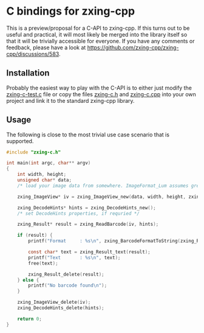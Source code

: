 # C bindings for zxing-cpp

This is a preview/proposal for a C-API to zxing-cpp. If this turns out to be useful and practical, it will most likely be merged into the library itself so that it will be trivially accessible for everyone. If you have any comments or feedback, please have a look at https://github.com/zxing-cpp/zxing-cpp/discussions/583.

## Installation

Probably the easiest way to play with the C-API is to either just modify the [zxing-c-test.c](https://github.com/zxing-cpp/zxing-cpp/blob/master/wrappers/c/zxing-c-test.c) file or copy the files [zxing-c.h](https://github.com/zxing-cpp/zxing-cpp/blob/master/wrappers/c/zxing-c.h) and [zxing-c.cpp](https://github.com/zxing-cpp/zxing-cpp/blob/master/wrappers/c/zxing-c.cpp) into your own project and link it to the standard zxing-cpp library.

## Usage

The following is close to the most trivial use case scenario that is supported.

```c
#include "zxing-c.h"

int main(int argc, char** argv)
{
	int width, height;
	unsigned char* data;
	/* load your image data from somewhere. ImageFormat_Lum assumes grey scale image data. */

	zxing_ImageView* iv = zxing_ImageView_new(data, width, height, zxing_ImageFormat_Lum, 0, 0);

	zxing_DecodeHints* hints = zxing_DecodeHints_new();
	/* set DecodeHints properties, if requried */

	zxing_Result* result = zxing_ReadBarcode(iv, hints);

	if (result) {
		printf("Format     : %s\n", zxing_BarcodeFormatToString(zxing_Result_format(result)));

		const char* text = zxing_Result_text(result);
		printf("Text       : %s\n", text);
		free(text);

		zxing_Result_delete(result);
	} else {
		printf("No barcode found\n");
	}

	zxing_ImageView_delete(iv);
	zxing_DecodeHints_delete(hints);

	return 0;
}
```

